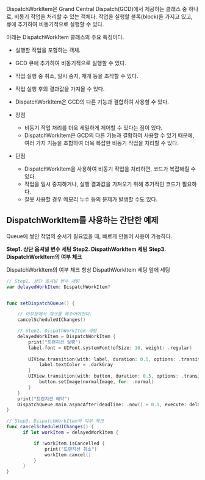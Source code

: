 
DispatchWorkItem은 Grand Central Dispatch(GCD)에서 제공하는 클래스 중 하나로, 비동기 작업을 처리할 수 있는 객체다. 작업을 실행할 블록(block)을 가지고 있고, 큐에 추가하여 비동기적으로 실행할 수 있다.

아래는 DispatchWorkItem 클래스의 주요 특징이다.

- 실행할 작업을 포함하는 객체.
- GCD 큐에 추가하여 비동기적으로 실행할 수 있다.
- 작업 실행 중 취소, 일시 중지, 재개 등을 조작할 수 있다.
- 작업 실행 후의 결과값을 가져올 수 있다.
- DispatchWorkItem은 GCD의 다른 기능과 결합하여 사용할 수 있다.


- 장점
    - 비동기 작업 처리를 더욱 세밀하게 제어할 수 있다는 점이 있다.
    - DispatchWorkItem은 GCD의 다른 기능과 결합하여 사용할 수 있기 때문에, 여러 가지 기능을 조합하여 더욱 복잡한 비동기 작업을 처리할 수 있다.

- 단점
    - DispatchWorkItem을 사용하여 비동기 작업을 처리하면, 코드가 복잡해질 수 있다.
    - 작업을 일시 중지하거나, 실행 결과값을 가져오기 위해 추가적인 코드가 필요하다.
    - 잘못 사용할 경우 메모리 누수 등의 문제가 발생할 수도 있다.

## DispatchWorkItem를 사용하는 간단한 예제
Queue에 쌓인 작업의 순서가 필요없을 때, 빠르게 만들어 사용이 가능하다.

**Step1. 상단 옵셔널 변수 세팅**
**Step2. DispathWorkItem 세팅**
**Step3. DispatchWorkItem의 여부 체크**

DispatchWorkItem의 여부 체크 항상  DispathWorkItem 세팅 앞에 세팅
```swift
// Step1. 상단 옵셔널 변수 세팅
var delayedWorkItem: DispatchWorkItem?


func setDispatchQueue() {

    // 이부분에서 체크를 해주어야한다.
    cancelScheduleUIChanges()

    // Step2. DispathWorkItem 세팅
    delayedWorkItem = DispatchWorkItem {
        print("트랜지션 실행")
        label.font = UIFont.systemFont(ofSize: 10, weight: .regular)
        
        UIView.transition(with: label, duration: 0.5, options: .transitionCrossDissolve) {
            label.textColor = .darkGray
        }
        UIView.transition(with: button, duration: 0.5, options: .transitionCrossDissolve) {
            button.setImage(normalImage, for: .normal)
        }
    }
    print("트랜지션 예약")
    DispatchQueue.main.asyncAfter(deadline: .now() + 0.1, execute: delayedWorkItem!)
}

// Step3. DispatchWorkItem의 여부 체크
func cancelScheduleUIChanges() {
      if let workItem = delayedWorkItem {

          if !workItem.isCancelled {
              print("트랜지션 취소")
              workItem.cancel()
          }
      }
}
```
